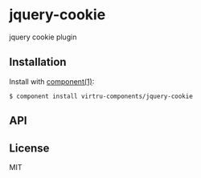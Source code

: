 
# jquery-cookie

  jquery cookie plugin

## Installation

  Install with [component(1)](http://component.io):

    $ component install virtru-components/jquery-cookie

## API



## License

  MIT
